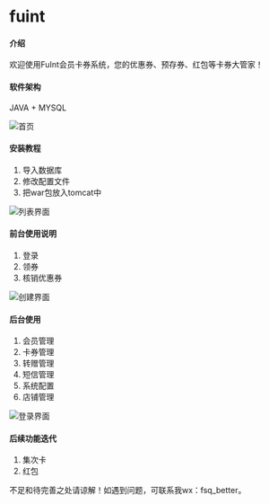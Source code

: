 # fuint

#### 介绍
欢迎使用FuInt会员卡券系统，您的优惠券、预存券、红包等卡券大管家！ 

#### 软件架构
JAVA + MYSQL

<p><img src="/fuint/fuint/screenshots/home.png" alt="首页"></p>

#### 安装教程

1.  导入数据库
2.  修改配置文件
3.  把war包放入tomcat中

<p><img src="/fuint/fuint/screenshots/coupon-list.png" alt="列表界面"></p>

#### 前台使用说明

1.  登录
2.  领券
3.  核销优惠券

<p><img src="/fuint/fuint/screenshots/create.png" alt="创建界面"></p>

#### 后台使用
1.  会员管理
2.  卡券管理
3.  转赠管理
4.  短信管理
5.  系统配置
6.  店铺管理

<p><img src="/fuint/fuint/screenshots/login.png" alt="登录界面"></p>


#### 后续功能迭代

1.  集次卡
2.  红包

不足和待完善之处请谅解！如遇到问题，可联系我wx：fsq_better。
